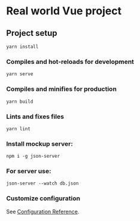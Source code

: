 # Real world Vue project

## Project setup

```
yarn install
```

### Compiles and hot-reloads for development

```
yarn serve
```

### Compiles and minifies for production

```
yarn build
```

### Lints and fixes files

```
yarn lint
```

### Install mockup server:

```
npm i -g json-server
```

### For server use:

```
json-server --watch db.json
```

### Customize configuration

See [Configuration Reference](https://cli.vuejs.org/config/).
